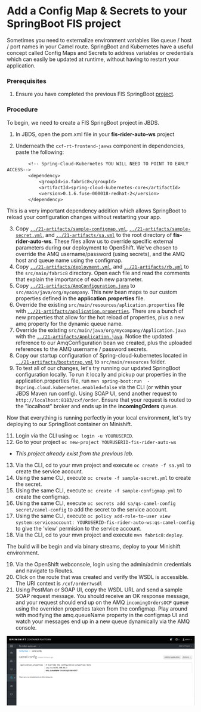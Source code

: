 # Add a Config Map & Secrets to your SpringBoot FIS project

Sometimes you need to externalize environment variables like queue / host / port names in your Camel route.  SpringBoot and Kubernetes have a useful concept called Config Maps and Secrets to address variables or credentials which can easily be updated at runtime, without having to restart your application.

### Prerequisites

1. Ensure you have completed the previous FIS SpringBoot [project](./20-migrate-rider-auto-ws-fis.md).

### Procedure

To begin, we need to create a FIS SpringBoot project in JBDS.

1. In JBDS, open the pom.xml file in your **fis-rider-auto-ws** project

2.  Underneath the `cxf-rt-frontend-jaxws` component in dependencies, paste the following:

```
		<!-- Spring-Cloud-Kubernetes YOU WILL NEED TO POINT TO EARLY ACCESS-->
		<dependency>
			<groupId>io.fabric8</groupId>
			<artifactId>spring-cloud-kubernetes-core</artifactId>
			<version>0.1.6.fuse-000018-redhat-2</version>
		</dependency>
```

This is a very important dependency addition which allows SpringBoot to reload your configuration changes without restarting your app. 

3. Copy [`../21-artifacts/sample-configmap.yml`](https://raw.githubusercontent.com/RedHatWorkshops/fusev7-workshop/master/labs/21-artifacts/sample-configmap.yml), [`../21-artifacts/sample-secret.yml`](https://raw.githubusercontent.com/RedHatWorkshops/fusev7-workshop/master/labs/21-artifacts/sample-secret.yml), and [`../21-artifacts/sa.yml`](https://raw.githubusercontent.com/RedHatWorkshops/fusev7-workshop/master/labs/21-artifacts/sa.yml) to the root directory of **fis-rider-auto-ws**.  These files allow us to override specific external parameters during our deployment to OpenShift.  We've chosen to override the AMQ username/password (using secrets), and the AMQ host and queue name using the configmap.
4. Copy [`../21-artifacts/deployment.yml`](https://raw.githubusercontent.com/RedHatWorkshops/fusev7-workshop/master/labs/21-artifacts/deployment.yml), and [`../21-artifacts/rb.yml`](https://raw.githubusercontent.com/RedHatWorkshops/fusev7-workshop/master/labs/21-artifacts/rb.yml) to the `src/main/fabric8` directory.  Open each file and read the comments that explain the importance of each new parameter.
5. Copy [`../21-artifacts/AmqConfiguration.java`](https://raw.githubusercontent.com/RedHatWorkshops/fusev7-workshop/master/labs/21-artifacts/AmqConfiguration.java) to `src/main/java/org/mycompany`.  This new bean maps to our custom properties defined in the **application.properties** file.
6.  Override the existing `src/main/resources/aplication.properties` file with [`../21-artifacts/application.properties`](https://raw.githubusercontent.com/RedHatWorkshops/fusev7-workshop/master/labs/21-artifacts/application.properties).  There are a bunch of new properties that allow for the hot reload of properties, plus a new amq property for the dynamic queue name.
7.   Override the existing `src/main/java/org/mycompany/Application.java` with the [`../21-artifacts/Application.java`](https://raw.githubusercontent.com/RedHatWorkshops/fusev7-workshop/master/labs/21-artifacts/Application.java).  Notice the updated reference to our AmqConfiguration bean we created, plus the uploaded references to the AMQ username / password secrets.
8.  Copy our startup configuration of Spring-cloud-kubernetes located in [`../21-artifacts/bootstrap.yml`](https://raw.githubusercontent.com/RedHatWorkshops/fusev7-workshop/master/labs/21-artifacts/bootstrap.yml) to `src/main/resources` folder.
9.  To test all of our changes, let's try running our updated SpringBoot configuration locally.  To run it locally and pickup our properties in the application.properties file, run `mvn spring-boot:run  -Dspring.cloud.kubernetes.enabled=false` via the CLI (or within your JBDS Maven run config).  Using SOAP UI, send another request to `http://localhost:8183/cxf/order`.  Ensure that your request is routed to the "localhost" broker and ends up in the **incomingOrders** queue.

Now that everything is running perfectly in your local environment, let's try deploying to our SpringBoot container on Minishift.

11. Login via the CLI using `oc login -u YOURUSERID`.
12. Go to your project `oc new-project YOURUSERID-fis-rider-auto-ws`
 - _This project already exist from the previous lab._
13. Via the CLI, cd to your mvn project and execute `oc create -f sa.yml` to create the service account.
14. Using the same CLI, execute `oc create -f sample-secret.yml` to create the secret.
15. Using the same CLI, execute `oc create -f sample-configmap.yml` to create the configmap.
16. Using the same CLI, execute `oc secrets add sa/qs-camel-config secret/camel-config` to add the secret to the service account.
17. Using the same CLI, execute `oc policy add-role-to-user view system:serviceaccount: YOURUSERID-fis-rider-auto-ws:qs-camel-config` to give the 'view' permision to the service account.
18. Via the CLI, cd to your mvn project and execute `mvn fabric8:deploy`.

The build will be begin and via binary streams, deploy to your Minishift environment.

19.   Via the OpenShift webconsole, login using the admin/admin credentials and navigate to Routes.
20.  Click on the route that was created and verify the WSDL is accessible.  The URI context is `/cxf/order?wsdl`
21.  Using PostMan or SOAP UI, copy the WSDL URL and send a sample SOAP request message.  You should receive an OK response message, and your request should end up on the AMQ `incomingOrdersOCP` queue using the overriden properties taken from the configmap.  Play around with modifying the amq.queueName property in the configmap UI and watch your messages end up in a new queue dynamically via the AMQ console.

![Type Project Name](images/21-Step-18.png)

